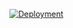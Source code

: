 [![Deployment](https://github.com/axnaveen/gh-deepdive/actions/workflows/deploy.yml/badge.svg)](https://github.com/axnaveen/gh-deepdive/actions/workflows/deploy.yml)
